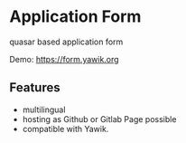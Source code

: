 # Application Form

quasar based application form

Demo: https://form.yawik.org

## Features

* multilingual
* hosting as Github or Gitlab Page possible
* compatible with Yawik. 

